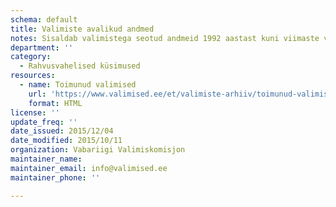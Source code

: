 ```yaml
---
schema: default
title: Valimiste avalikud andmed
notes: Sisaldab valimistega seotud andmeid 1992 aastast kuni viimaste valimisteni.
department: ''
category:
  - Rahvusvahelised küsimused
resources:
  - name: Toimunud valimised
    url: 'https://www.valimised.ee/et/valimiste-arhiiv/toimunud-valimiste-arhiiv'
    format: HTML
license: ''
update_freq: ''
date_issued: 2015/12/04
date_modified: 2015/10/11
organization: Vabariigi Valimiskomisjon
maintainer_name:
maintainer_email: info@valimised.ee
maintainer_phone: ''

---
```

